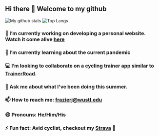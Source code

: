 ## Hi there 👋 Welcome to my github

![My github stats](https://github-readme-stats.vercel.app/api?username=frazierjoe&count_private=true&show_icons=false&theme=vue&hide=issues) ![Top Langs](https://github-readme-stats.vercel.app/api/top-langs/?username=frazierjoe&layout=compact)

### 🔭 I’m currently working on developing a personal website. Watch it come alive [here](https://frazierjoe.github.io/#/)

### 🌱 I’m currently learning about the current pandemic

### 💻 I’m looking to collaborate on a cycling trainer app similar to [TrainerRoad](TrainerRoad.com).

### 💬 Ask me about what I've been doing this summer.

### 📫 How to reach me: frazierj@wustl.edu

### 😄 Pronouns: He/Him/His

### ⚡ Fun fact: Avid cyclist, checkout my [Strava](https://www.strava.com/athletes/18590530) 🚴


